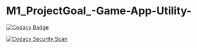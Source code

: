 # M1_ProjectGoal_-Game-App-Utility-

[![Codacy Badge](https://app.codacy.com/project/badge/Grade/590b2e41e43e4c7686281d6947fc9308)](https://www.codacy.com/gh/yogeshsurve1410/M1_ProjectGoal_-Game-App-Utility-/dashboard?utm_source=github.com&amp;utm_medium=referral&amp;utm_content=yogeshsurve1410/M1_ProjectGoal_-Game-App-Utility-&amp;utm_campaign=Badge_Grade)

[![Codacy Security Scan](https://github.com/yogeshsurve1410/M1_ProjectGoal_-Game-App-Utility-/actions/workflows/codacy-analysis.yml/badge.svg)](https://github.com/yogeshsurve1410/M1_ProjectGoal_-Game-App-Utility-/actions/workflows/codacy-analysis.yml)
